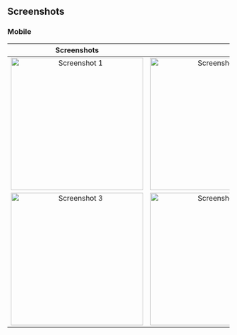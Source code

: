 <!--
TODO: Add screenshots to readme-assets/screenshots/mobile/ named screenshot-[number].png
-->
## Screenshots 

### Mobile 
|Screenshots                                                                                 |                                                                                                 |
|:-:                                                                                         |:-:                                                                                              |
|<img src="readme-assets/screenshots/mobile/screenshot-1.png" alt="Screenshot 1" width="300">|<img src="readme-assets/screenshots/mobile/screenshot-2.png" alt="Screenshot 2" width="300">|
|<img src="readme-assets/screenshots/mobile/screenshot-3.png" alt="Screenshot 3" width="300">|<img src="readme-assets/screenshots/mobile/screenshot-4.png" alt="Screenshot 4" width="300">|

